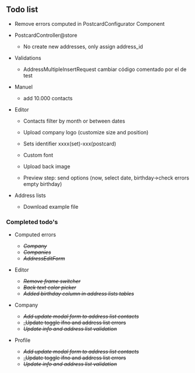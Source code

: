 ## Todo list
- Remove errors computed in PostcardConfigurator Component

- PostcardController@store
  - No create new addresses, only assign address_id

- Validations
  - AddressMultipleInsertRequest cambiar código comentado por el de test

- Manuel
  - add 10.000 contacts

- Editor
  - Contacts filter by month or between dates
  - Upload company logo (customize size and position)
  - Sets identifier xxxx(set)-xxx(postcard)
  - Custom font
  - Upload back image

  - Preview step: send options (now, select date, birthday->check errors empty birthday)

- Address lists
  - Download example file


### Completed todo's
- Computed errors
  - ~~_Company_~~
  - ~~_Companies_~~
  - ~~_AddressEditForm_~~

- Editor
  - ~~_Remove frame switcher_~~
  - ~~_Back text color picker_~~
  - ~~_Added birthday column in address lists tables_~~

- Company
  - ~~_Add update modal form to address list contacts_~~
  - ~~_Update toggle ifno and address list errors~~
  - ~~_Update info and address list validation_~~

- Profile
  - ~~_Add update modal form to address list contacts_~~
  - ~~_Update toggle ifno and address list errors~~
  - ~~_Update info and address list validation_~~
